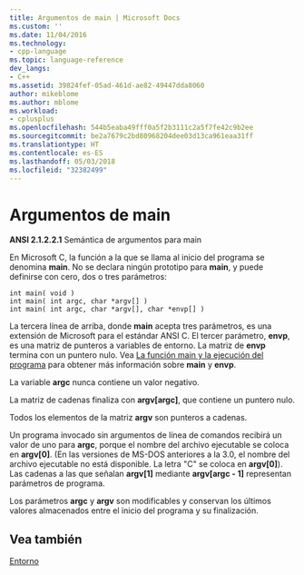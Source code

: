 ```yaml
---
title: Argumentos de main | Microsoft Docs
ms.custom: ''
ms.date: 11/04/2016
ms.technology:
- cpp-language
ms.topic: language-reference
dev_langs:
- C++
ms.assetid: 39824fef-05ad-461d-ae82-49447dda8060
author: mikeblome
ms.author: mblome
ms.workload:
- cplusplus
ms.openlocfilehash: 544b5eaba49fff0a5f2b3111c2a5f7fe42c9b2ee
ms.sourcegitcommit: be2a7679c2bd80968204dee03d13ca961eaa31ff
ms.translationtype: HT
ms.contentlocale: es-ES
ms.lasthandoff: 05/03/2018
ms.locfileid: "32382499"
---
```

# <a name="arguments-to-main"></a>Argumentos de main
**ANSI 2.1.2.2.1** Semántica de argumentos para main  
  
 En Microsoft C, la función a la que se llama al inicio del programa se denomina **main**. No se declara ningún prototipo para **main**, y puede definirse con cero, dos o tres parámetros:  
  
```  
int main( void )  
int main( int argc, char *argv[] )  
int main( int argc, char *argv[], char *envp[] )  
```  
  
 La tercera línea de arriba, donde **main** acepta tres parámetros, es una extensión de Microsoft para el estándar ANSI C. El tercer parámetro, **envp**, es una matriz de punteros a variables de entorno. La matriz de **envp** termina con un puntero nulo. Vea [La función main y la ejecución del programa](../c-language/main-function-and-program-execution.md) para obtener más información sobre **main** y **envp**.  
  
 La variable **argc** nunca contiene un valor negativo.  
  
 La matriz de cadenas finaliza con **argv[argc]**, que contiene un puntero nulo.  
  
 Todos los elementos de la matriz **argv** son punteros a cadenas.  
  
 Un programa invocado sin argumentos de línea de comandos recibirá un valor de uno para **argc**, porque el nombre del archivo ejecutable se coloca en **argv[0]**. (En las versiones de MS-DOS anteriores a la 3.0, el nombre del archivo ejecutable no está disponible. La letra "C" se coloca en **argv[0]**). Las cadenas a las que señalan **argv[1]** mediante **argv[argc - 1]** representan parámetros de programa.  
  
 Los parámetros **argc** y **argv** son modificables y conservan los últimos valores almacenados entre el inicio del programa y su finalización.  
  
## <a name="see-also"></a>Vea también  
 [Entorno](../c-language/environment.md)